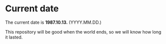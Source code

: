 # Current date

The current date is **1987.10.13.** (YYYY.MM.DD.)

This repository will be good when the world ends, so we will know how long it lasted.